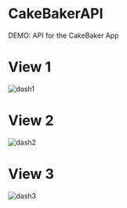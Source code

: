 # CakeBakerAPI
DEMO: API for the CakeBaker App

# View 1
![dash1](https://user-images.githubusercontent.com/32282934/150640092-9bf74876-e4e6-4a8f-ac1f-399d1dba296a.png)

# View 2
![dash2](https://user-images.githubusercontent.com/32282934/150640095-1cb661a1-488d-4eb6-bc4b-afcb3776d7cc.png)

# View 3
![dash3](https://user-images.githubusercontent.com/32282934/150640098-0d86d95e-4cb6-4027-a802-eb0113b5580a.png)
